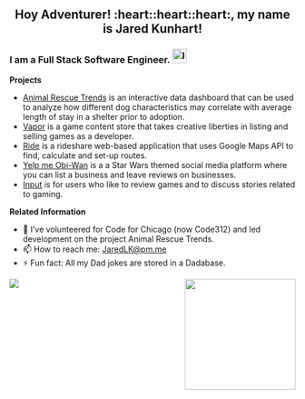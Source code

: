 <p align="center">
<img src='https://media1.giphy.com/media/YWUpVw86AtIbe/giphy.gif' alt='' />
</p>

<h2 align="center">
Hoy Adventurer! :heart::heart::heart:, my name is Jared Kunhart!
</h2>

### I am a Full Stack Software Engineer. [<img src='https://cdn.jsdelivr.net/npm/simple-icons@3.0.1/icons/linkedin.svg' alt='linkedin' height='25'>](https://linkedin.com/in/jared-kunhart-307661236)
**Projects**<br>
- <a href="https://code312-rescue-trends-2659be78e6b4.herokuapp.com/" target="_blank">Animal Rescue Trends</a> is an interactive data dashboard that can be used to analyze how different dog characteristics may correlate with average length of stay in a shelter prior to adoption. <br>
- <a href="https://vaporgamesapp.herokuapp.com/" target="_blank">Vapor</a> is a game content store that takes creative liberties in listing and selling games as a developer. <br>
- <a href="https://ride-app.onrender.com/" target="_blank">Ride</a> is a rideshare web-based application that uses Google Maps API to find, calculate and set-up routes.<br>
- <a href="https://yelpmeobiwan.onrender.com/" target="_blank" rel="noreferrer">Yelp me Obi-Wan</a> is a a Star Wars themed social media platform where you can list a business and leave reviews on businesses.
- <a href="https://input.onrender.com/" target="_blank" rel="noreferrer">Input</a> is for users who like to review games and to discuss stories related to gaming.

**Related Information**
- 🔭 I’ve volunteered for Code for Chicago (now Code312) and led development on the project Animal Rescue Trends.
- 📫 How to reach me: JaredLK@pm.me
- ⚡ Fun fact: All my Dad jokes are stored in a Dadabase.


<img src="https://github-readme-stats.vercel.app/api?username=Jared-Kunhart&show_icons=true" /> <img src="https://github-readme-stats.vercel.app/api/top-langs/?username=Jared-Kunhart" height="195px" align="right" />
